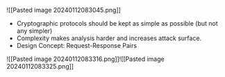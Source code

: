 ![[Pasted image 20240112083045.png]]

- Cryptographic protocols should be kept as simple as possible (but not any simpler)
- Complexity makes analysis harder and increases attack surface.
- Design Concept: Request-Response Pairs


![[Pasted image 20240112083316.png]]![[Pasted image 20240112083325.png]]